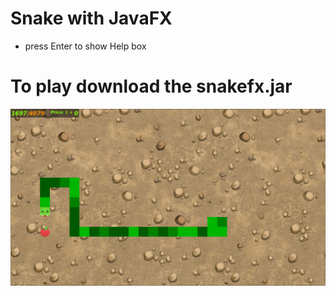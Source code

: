 # Snake with JavaFX

* press Enter to show Help box

# To play download the snakefx.jar

![picture](gameshot.png)